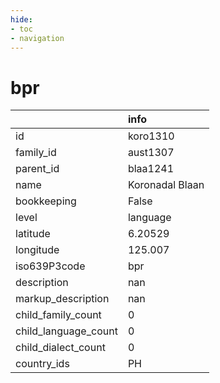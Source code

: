 ```yaml
---
hide:
- toc
- navigation
---
```

# bpr
|                      | info            |
|:---------------------|:----------------|
| id                   | koro1310        |
| family_id            | aust1307        |
| parent_id            | blaa1241        |
| name                 | Koronadal Blaan |
| bookkeeping          | False           |
| level                | language        |
| latitude             | 6.20529         |
| longitude            | 125.007         |
| iso639P3code         | bpr             |
| description          | nan             |
| markup_description   | nan             |
| child_family_count   | 0               |
| child_language_count | 0               |
| child_dialect_count  | 0               |
| country_ids          | PH              |